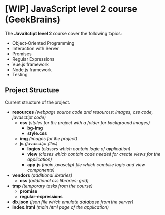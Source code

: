 # [WIP] JavaScript level 2 course (GeekBrains)
The **JavaSctipt level 2** course cover the following topics:

* Object-Oriented Programming
* Interaction with Server
* Promises
* Regular Expressions
* Vue.js framework
* Node.js framework
* Testing

## Project Structure
Current structure of the project. 
* **resources** *(webpage source code and resources: images, css code, javasctipt code)*
    * **css** *(styles for the project with a folder for background images)*
        * **bg-img**
        * **style.css**
    * **img** *(images for the project)*
    * **js** *(javasctipt files)*
        * **logics** *(classes which contain logic of application)*
        * **view** *(clases which contain code needed for create views for the application)*
        * **app.js** *(main javasctipt file which combine logic and view components)*
* **vendors** *(additional libraries)*
    * **css** *(additional css libraries: grid)*
* **tmp** *(temporary tasks from the course)*
    * **promise**
    * **regular-expressions**
* **db.json** *(json file which emulate database from the server)*
* **index.html** *(main html page of the application)*
